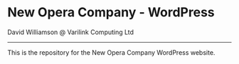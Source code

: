 # New Opera Company - WordPress

David Williamson @ Varilink Computing Ltd

------

This is the repository for the New Opera Company WordPress website.
